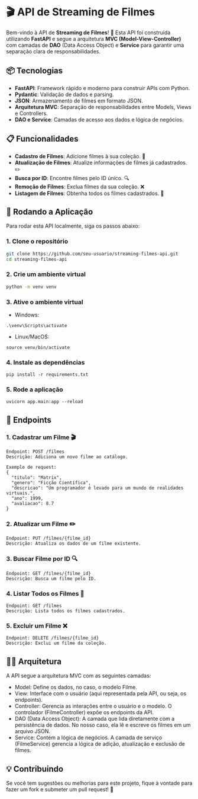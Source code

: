 # 🎬 API de Streaming de Filmes

Bem-vindo à API de **Streaming de Filmes**! 🍿 Esta API foi construída utilizando **FastAPI** e segue a arquitetura **MVC (Model-View-Controller)** com camadas de **DAO** (Data Access Object) e **Service** para garantir uma separação clara de responsabilidades.

## 📦 Tecnologias

- **FastAPI**: Framework rápido e moderno para construir APIs com Python.
- **Pydantic**: Validação de dados e parsing.
- **JSON**: Armazenamento de filmes em formato JSON.
- **Arquitetura MVC**: Separação de responsabilidades entre Models, Views e Controllers.
- **DAO e Service**: Camadas de acesso aos dados e lógica de negócios.

## 📋 Funcionalidades

- **Cadastro de Filmes**: Adicione filmes à sua coleção. 🎥
- **Atualização de Filmes**: Atualize informações de filmes já cadastrados. ✏️
- **Busca por ID**: Encontre filmes pelo ID único. 🔍
- **Remoção de Filmes**: Exclua filmes da sua coleção. ❌
- **Listagem de Filmes**: Obtenha todos os filmes cadastrados. 📜

## 🚀 Rodando a Aplicação

Para rodar esta API localmente, siga os passos abaixo:

### 1. Clone o repositório

```bash
git clone https://github.com/seu-usuario/streaming-filmes-api.git
cd streaming-filmes-api
```

### 2. Crie um ambiente virtual

```bash
python -m venv venv
```

### 3. Ative o ambiente virtual

- Windows:

```
.\venv\Scripts\activate
```

- Linux/MacOS:

```
source venv/bin/activate
```

### 4. Instale as dependências

```
pip install -r requirements.txt
```

### 5. Rode a aplicação

```
uvicorn app.main:app --reload
```

## 📝 Endpoints

### 1. Cadastrar um Filme 🎬

    Endpoint: POST /filmes
    Descrição: Adiciona um novo filme ao catálogo.

```
Exemplo de request:
{
  "titulo": "Matrix",
  "genero": "Ficção Científica",
  "descricao": "Um programador é levado para um mundo de realidades virtuais.",
  "ano": 1999,
  "avaliacao": 8.7
}
```

### 2. Atualizar um Filme ✏️

    Endpoint: PUT /filmes/{filme_id}
    Descrição: Atualiza os dados de um filme existente.

### 3. Buscar Filme por ID 🔍

    Endpoint: GET /filmes/{filme_id}
    Descrição: Busca um filme pelo ID.

### 4. Listar Todos os Filmes 📜

    Endpoint: GET /filmes
    Descrição: Lista todos os filmes cadastrados.

### 5. Excluir um Filme ❌

    Endpoint: DELETE /filmes/{filme_id}
    Descrição: Exclui um filme da coleção.

## 🧑‍💻 Arquitetura

A  API segue a arquitetura MVC com as seguintes camadas:

- Model: Define os dados, no caso, o modelo Filme.
- View: Interface com o usuário (aqui representada pela API, ou seja, os endpoints).
- Controller: Gerencia as interações entre o usuário e o modelo. O controlador (FilmeController) expõe os endpoints da API.
- DAO (Data Access Object): A camada que lida diretamente com a persistência de dados. No nosso caso, ela lê e escreve os filmes em um arquivo JSON.
- Service: Contém a lógica de negócios. A camada de serviço (FilmeService) gerencia a lógica de adição, atualização e exclusão de filmes.

## 💡 Contribuindo

Se você tem sugestões ou melhorias para este projeto, fique à vontade para fazer um fork e submeter um pull request! 🤝
